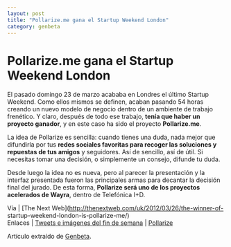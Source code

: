 ```yaml
---
layout: post
title: "Pollarize.me gana el Startup Weekend London"
category: genbeta
---
```


# Pollarize.me gana el Startup Weekend London

El pasado domingo 23 de marzo acababa en Londres el último Startup Weekend.
Como ellos mismos se definen, acaban pasando 54 horas creando un nuevo modelo
de negocio dentro de un ambiente de trabajo frenético. Y claro, después de
todo ese trabajo, **tenía que haber un proyecto ganador**, y en este caso ha
sido el proyecto **Pollarize.me**.

La idea de Pollarize es sencilla: cuando tienes una duda, nada mejor que
difundirla por tus **redes sociales favoritas para recoger las soluciones y
repuestas de tus amigos** y seguidores. Así de sencillo, así de útil. Si
necesitas tomar una decisión, o simplemente un consejo, difunde tu duda.

Desde luego la idea no es nueva, pero al parecer la presentación y la interfaz
presentada fueron las principales armas para decantar la decisión final del
jurado. De esta forma, **Pollarize será uno de los proyectos acelerados de
Wayra**, dentro de Telefónica I+D.

Vía | [The Next Web](http://thenextweb.com/uk/2012/03/26/the-winner-of-
startup-weekend-london-is-pollarize-me/)  
Enlaces | [Tweets e imágenes del fin de
semana](http://storify.com/tremulantdesign/pollarize-me) |
[Pollarize](http://signup.pollarize.me/)

Artículo extraído de [Genbeta](http://www.genbeta.com).